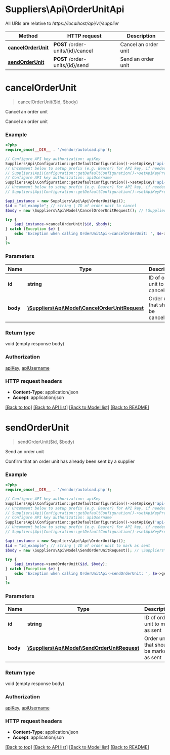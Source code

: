 # Suppliers\Api\OrderUnitApi

All URIs are relative to *https://localhost/api/v1/supplier*

Method | HTTP request | Description
------------- | ------------- | -------------
[**cancelOrderUnit**](OrderUnitApi.md#cancelOrderUnit) | **POST** /order-units/{id}/cancel | Cancel an order unit
[**sendOrderUnit**](OrderUnitApi.md#sendOrderUnit) | **POST** /order-units/{id}/send | Send an order unit


# **cancelOrderUnit**
> cancelOrderUnit($id, $body)

Cancel an order unit

Cancel an order unit

### Example
```php
<?php
require_once(__DIR__ . '/vendor/autoload.php');

// Configure API key authorization: apiKey
Suppliers\Api\Configuration::getDefaultConfiguration()->setApiKey('api-key', 'YOUR_API_KEY');
// Uncomment below to setup prefix (e.g. Bearer) for API key, if needed
// Suppliers\Api\Configuration::getDefaultConfiguration()->setApiKeyPrefix('api-key', 'Bearer');
// Configure API key authorization: apiUsername
Suppliers\Api\Configuration::getDefaultConfiguration()->setApiKey('api-username', 'YOUR_API_KEY');
// Uncomment below to setup prefix (e.g. Bearer) for API key, if needed
// Suppliers\Api\Configuration::getDefaultConfiguration()->setApiKeyPrefix('api-username', 'Bearer');

$api_instance = new Suppliers\Api\Api\OrderUnitApi();
$id = "id_example"; // string | ID of order unit to cancel
$body = new \Suppliers\Api\Model\CancelOrderUnitRequest(); // \Suppliers\Api\Model\CancelOrderUnitRequest | Order unit that should be cancelled

try {
    $api_instance->cancelOrderUnit($id, $body);
} catch (Exception $e) {
    echo 'Exception when calling OrderUnitApi->cancelOrderUnit: ', $e->getMessage(), PHP_EOL;
}
?>
```

### Parameters

Name | Type | Description  | Notes
------------- | ------------- | ------------- | -------------
 **id** | **string**| ID of order unit to cancel |
 **body** | [**\Suppliers\Api\Model\CancelOrderUnitRequest**](../Model/CancelOrderUnitRequest.md)| Order unit that should be cancelled |

### Return type

void (empty response body)

### Authorization

[apiKey](../../README.md#apiKey), [apiUsername](../../README.md#apiUsername)

### HTTP request headers

 - **Content-Type**: application/json
 - **Accept**: application/json

[[Back to top]](#) [[Back to API list]](../../README.md#documentation-for-api-endpoints) [[Back to Model list]](../../README.md#documentation-for-models) [[Back to README]](../../README.md)

# **sendOrderUnit**
> sendOrderUnit($id, $body)

Send an order unit

Confirm that an order unit has already been sent by a supplier

### Example
```php
<?php
require_once(__DIR__ . '/vendor/autoload.php');

// Configure API key authorization: apiKey
Suppliers\Api\Configuration::getDefaultConfiguration()->setApiKey('api-key', 'YOUR_API_KEY');
// Uncomment below to setup prefix (e.g. Bearer) for API key, if needed
// Suppliers\Api\Configuration::getDefaultConfiguration()->setApiKeyPrefix('api-key', 'Bearer');
// Configure API key authorization: apiUsername
Suppliers\Api\Configuration::getDefaultConfiguration()->setApiKey('api-username', 'YOUR_API_KEY');
// Uncomment below to setup prefix (e.g. Bearer) for API key, if needed
// Suppliers\Api\Configuration::getDefaultConfiguration()->setApiKeyPrefix('api-username', 'Bearer');

$api_instance = new Suppliers\Api\Api\OrderUnitApi();
$id = "id_example"; // string | ID of order unit to mark as sent
$body = new \Suppliers\Api\Model\SendOrderUnitRequest(); // \Suppliers\Api\Model\SendOrderUnitRequest | Order unit that should be marked as sent

try {
    $api_instance->sendOrderUnit($id, $body);
} catch (Exception $e) {
    echo 'Exception when calling OrderUnitApi->sendOrderUnit: ', $e->getMessage(), PHP_EOL;
}
?>
```

### Parameters

Name | Type | Description  | Notes
------------- | ------------- | ------------- | -------------
 **id** | **string**| ID of order unit to mark as sent |
 **body** | [**\Suppliers\Api\Model\SendOrderUnitRequest**](../Model/SendOrderUnitRequest.md)| Order unit that should be marked as sent |

### Return type

void (empty response body)

### Authorization

[apiKey](../../README.md#apiKey), [apiUsername](../../README.md#apiUsername)

### HTTP request headers

 - **Content-Type**: application/json
 - **Accept**: application/json

[[Back to top]](#) [[Back to API list]](../../README.md#documentation-for-api-endpoints) [[Back to Model list]](../../README.md#documentation-for-models) [[Back to README]](../../README.md)

